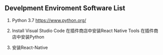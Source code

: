 ## Develpment Enviroment Software List
1. Python 3.7 
https://www.python.org/


1. Install Visual Studio Code
在插件商店中安装React Native Tools
在插件商店中安装Python


2. 安装React-Native

